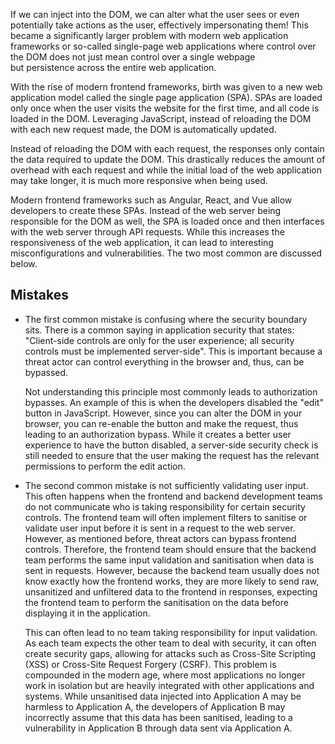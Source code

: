 If we can inject into the DOM, we can alter what the user sees or even potentially take actions as the user, effectively impersonating them! This became a significantly larger problem with modern web application frameworks or so-called single-page web applications where control over the DOM does not just mean control over a single webpage but persistence across the entire web application.

With the rise of modern frontend frameworks, birth was given to a new web application model called the single page application (SPA). SPAs are loaded only once when the user visits the website for the first time, and all code is loaded in the DOM. Leveraging JavaScript, instead of reloading the DOM with each new request made, the DOM is automatically updated.

Instead of reloading the DOM with each request, the responses only contain the data required to update the DOM. This drastically reduces the amount of overhead with each request and while the initial load of the web application may take longer, it is much more responsive when being used.

Modern frontend frameworks such as Angular, React, and Vue allow developers to create these SPAs. Instead of the web server being responsible for the DOM as well, the SPA is loaded once and then interfaces with the web server through API requests. While this increases the responsiveness of the web application, it can lead to interesting misconfigurations and vulnerabilities. The two most common are discussed below.


## Mistakes
- The first common mistake is confusing where the security boundary sits. There is a common saying in application security that states: "Client-side controls are only for the user experience; all security controls must be implemented server-side". This is important because a threat actor can control everything in the browser and, thus, can be bypassed.
	
	Not understanding this principle most commonly leads to authorization bypasses. An example of this is when the developers disabled the "edit" button in JavaScript. However, since you can alter the DOM in your browser, you can re-enable the button and make the request, thus leading to an authorization bypass. While it creates a better user experience to have the button disabled, a server-side security check is still needed to ensure that the user making the request has the relevant permissions to perform the edit action.


- The second common mistake is not sufficiently validating user input. This often happens when the frontend and backend development teams do not communicate who is taking responsibility for certain security controls. The frontend team will often implement filters to sanitise or validate user input before it is sent in a request to the web server. However, as mentioned before, threat actors can bypass frontend controls. Therefore, the frontend team should ensure that the backend team performs the same input validation and sanitisation when data is sent in requests. However, because the backend team usually does not know exactly how the frontend works, they are more likely to send raw, unsanitized and unfiltered data to the frontend in responses, expecting the frontend team to perform the sanitisation on the data before displaying it in the application.
	
	This can often lead to no team taking responsibility for input validation. As each team expects the other team to deal with security, it can often create security gaps, allowing for attacks such as Cross-Site Scripting (XSS) or Cross-Site Request Forgery (CSRF). This problem is compounded in the modern age, where most applications no longer work in isolation but are heavily integrated with other applications and systems. While unsanitised data injected into Application A may be harmless to Application A, the developers of Application B may incorrectly assume that this data has been sanitised, leading to a vulnerability in Application B through data sent via Application A.